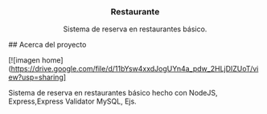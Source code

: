 <br />
<p align="center">
 

  <h3 align="center">Restaurante</h3>

  <p align="center">
    Sistema de reserva en restaurantes básico. 
    <br />
    
  </p>
</p>
## Acerca del proyecto

[![imagen home](https://drive.google.com/file/d/11bYsw4xxdJogUYn4a_pdw_2HLjDIZUoT/view?usp=sharing]

Sistema de reserva en restaurantes básico hecho con NodeJS, Express,Express Validator MySQL, Ejs.